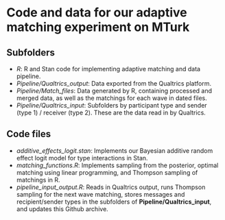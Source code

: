 # Code and data for our adaptive matching experiment on MTurk

## Subfolders

- *R*: R and Stan code for implementing adaptive matching and data pipeline.
- *Pipeline/Qualtrics_output*: Data exported from the Qualtrics platform.
- *Pipeline/Match_files*: Data generated by R, containing processed and merged data, as well as the matchings for each wave in dated files.
- *Pipeline/Qualtrics_input*: Subfolders by participant type and sender (type 1) / receiver (type 2). These are the data read in by Qualtrics.

## Code files
- *additive_effects_logit.stan*: Implements our Bayesian additive random effect logit model for type interactions in Stan.
- *matching_functions.R*: Implements sampling from the posterior, optimal matching using linear programming, and Thompson sampling of matchings in R.
- *pipeline_input_output.R*: Reads in Qualtrics output, runs Thompson sampling for the next wave matching, stores messages and recipient/sender types in the subfolders of **Pipeline/Qualtrics_input**, and updates this Github archive.